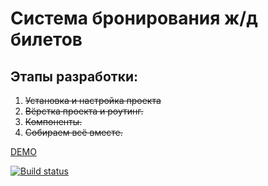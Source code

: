 # Система бронирования ж/д билетов

## Этапы разработки:

1. ~~Установка и настройка проекта~~
1. ~~Вёрстка проекта и роутинг.~~
1. ~~Компоненты.~~
1. ~~Собираем всё вместе.~~

[DEMO](https://sergexy.github.io/fe/)

[![Build status](https://ci.appveyor.com/api/projects/status/a4g2u86au6d6inl8?svg=true)](https://ci.appveyor.com/project/SergExy/fe)
